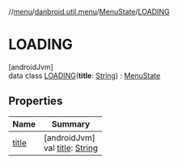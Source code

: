 //[menu](../../../../index.md)/[danbroid.util.menu](../../index.md)/[MenuState](../index.md)/[LOADING](index.md)

# LOADING

[androidJvm]\
data class [LOADING](index.md)(**title**: [String](https://kotlinlang.org/api/latest/jvm/stdlib/kotlin/-string/index.html)) : [MenuState](../index.md)

## Properties

| Name | Summary |
|---|---|
| [title](title.md) | [androidJvm]<br>val [title](title.md): [String](https://kotlinlang.org/api/latest/jvm/stdlib/kotlin/-string/index.html) |
